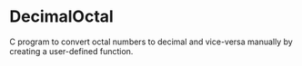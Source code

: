 # DecimalOctal
C program to convert octal numbers to decimal and vice-versa manually by creating a user-defined function. 
